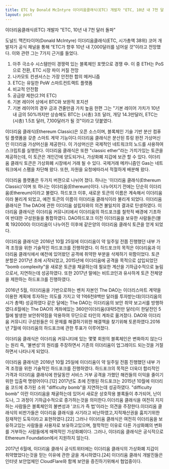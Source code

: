 ```yaml
---
title: ETC by Donald McIntyre 이더리움클래식(ETC) 개발자 "ETC, 10년 내 7천 달러 돌파"
layout: post
---
```


이더리움클래식(ETC) 개발자 "ETC, 10년 내 7천 달러 돌파"

도널드 맥킨타이어(Donald McIntyre) 이더리움클래식(ETC, 시가총액 38위) 코어 개발자가 공식 채널을 통해 “ETC가 향후 10년 내 7,000달러를 넘어설 것”이라고 전망했다. 이와 관련 그는 7가지 근거를 들었다.


1. 아주 극소수 시스템만이 경쟁력 있는 블록체인 포맷으로 경쟁 中. 이 중 ETH는 PoS으로 전환, ETC 시장 파이 커질 전망
2. 나카모토 컨센서스는 가장 안전한 합의 메커니즘
3. ETC는 유일한 PoW 스마트컨트랙트 플랫폼
4. 비교적 안전함
5. 공급량 제한(2.1억 ETC)
6. 기본 레이어 상에서 BTC와 보완적 포지션
7. 기본 레이어의 경우 금과 견줄만큼 가치 높음
한편 그는 "기본 레이어 가치가 10년 내 금의 50%까지만 상승해도 BTC는 (시총) 3조 달러, 개당 14.3만달러, ETC는 (시총) 1.5조 달러, 7,100달러가 될 것"이라고 덧붙였다.

이더리움 클래식(Ethereum Classic)은 오픈 소스이며,  블록체인 기술 기반 분산 컴퓨팅 플랫폼을 갖춘 스마트 계약 기능이다.이더리움 클래식은 분산된 튜링 완전 가상머신인 이더리움 가상머신을 제공한다. 이 가상머신은 국제적인 네트워크의 노드를 사용하여 스크립트를 실행한다. 이더리움 클래식은 또한 "classic ether"라는 가치가있는 토큰을 제공하는데, 이 토큰은 개인간에 양도되거나, 가상화폐 지갑에 보관 할 수 있다. 이더리움 클래식 토큰은 가상화폐 시장에서 거래 될 수 있다. 국제거래 메카니즘인 Gas는 네트워크에서 스팸을 차단해 왔다. 또한, 자원을 요청에따라서 적절하게 배분해 왔다.

이더리움 플랫폼은 두가지 버젼으로 나뉘어 졌다. 하나는 '이더리움 클래식(Ethereum Classic)'이며 또 하나는 이더리움(Ethereum)이다. 나누어지기 전에는 단순히 이더리움(Ethereum)이라고 불렸다. 하드포크 이후, 새로운 토큰의 이름은 계속해서 이더리움이라 불리게 되었고, 예전 토큰의 이름이 이더리움 클래식이라 불리게 되었다. 이더리움 클래식은 The DAO에 관한 이더리움 설립자와의 의견 불일치의 결과로 탄생하였다. 이더리움 클래식은 이더리움 커뮤니티에서 이더리움의 하드포크를 철학적 배경에 기초하여 반대한 구성원들을 통합하였다. DAO하드포크 이전 이더리움을 보유한 사람들은(블록 1920000) 이더리움이 나누어진 이후에 같은양의 이더리움 클래식 토큰을 얻게 되었다.

이더리움 클래식은 2016년 10월 25일에 이더리움이 약 일주일 전쯤 진행했던 내부 가격 조정을 위한 기술적인 하드포크를 진행하였다. 이 하드포크의 목적은 이더리움과 이더리움 클래식에서 예전에 있어왔던 공격에 취약한 부분을 삭제하기 위함이었다. 토큰 분할은 2017년 초에 시작되었고, 2015년에 이더리움에 공격을 목적으로 삽입되었던 "bomb complexity"을 새로운 토큰을 채굴하는데 필요한 계산을 기하급수적으로 늘림으로서, 지연하는데 성공하였다. 또한 2017년 말에는 비트코인과 유사하게 토큰 전체양을 제한하는 하드포크를 진행하였다.

2016년 5월, 이더리움을 기반으로하는 벤처 자본인 The DAO는 이더리스마트 계약을 이용한 계획에 투자하는 의도를 가지고 약 1억6천8백만 달러를 투자받는데(이더리움의 시가 총액) 성공하였다 같은 달에는 The DAO는 이더리움의 보안 취약 보고서를 방행하였다.6월에는 The DAO의 계좌에있는 360만이더리움(대략5천만 달러)이 한달전인 5월에 발생한 보안취약점을 악용하여 무단으로 타인의 계좌로 옮겨졌다. DAO와 이더리움 커뮤니티 구성원들은 이 문제를 해결하기위한 해결책을 찾기위해 토론하였다.2016년 7월에 이더리움의 하드포크에 관한 투표가 이루어졌다.

이더리움 클래식은 이더리움 커뮤니티에 있는 몇몇 회원의 블록체인은 변화하지 않는다는 원리 즉, '불변성'의 원리를 주장하면서 기존의 이더리움이 업그레이드 되는것을 거절하면서 나타나게 되었다.

이더리움 클래식은 2016년 10월 25일에 이더리움이 약 일주일 전쯤 진행했던 내부 가격 조정을 위한 기술적인 하드포크를 진행하였다. 하드포크의 목적은 더욱더 합리적인 가격과 이더리움 클래식에 한달동안 서비스 거부 공격을 가했던 해컨들의 이익을 줄이기위한 입출력 명령어이다.[12] 2017년도 초에 진행된 하드포크는 2015년 10월에 이더리움 코드에 추가된 소위 "difficulty bomb"을 지연하는데 성공하였다. "difficulty bomb" 이란 이더리움을 채굴하는데 있어서 새로운 상호작용 블록들이 추가되어, 난이도나, 그 과정이 기하급수적으로 증가하는것을 의미한다.이더리움 클래식을 여전히 지지하는 사람들은 블록체인의 불변성과 '코드가 즉 법'이라는 의견을 주장한다.이더리움 클래식의 비판가들은 이더리움 클래식을 사기라고 비난하였고,지적재산권을 훔치기위한 잠재적인 도둑이라고 표현하였다.[22] 그러나 이더리움 클래식은 여전히 이더리움을 보유하고있는 사람들을 사용자로 보유하고있으며, 철학적인 이유로 다른 가상화폐의 변화를 거부하는 사람들에게 매력적인 가상화폐이다. 그러나, 이더리움 클래식은 공식적으로 Ethereum Foundation에서 지원하지 않는다.

2017년 6월에, 이더리움 클래식 공식트위터에는 이더리움 클래식의 가상화폐 지갑이 취약했었다는것을 믿는 이유에 관한 글을 게시하였다.[24] 이더리움 클래식 개발진들은 인터넷 보안업체인 CloudFlare와 함께 보안을 증진하기위해서 협업중이다.

